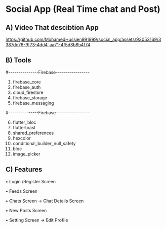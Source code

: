 # Social App (Real Time chat and Post) 

## A) Video That descibtion  App




https://github.com/MohamedHussien991999/social_app/assets/93053169/3387dc76-9f73-4dd4-aa71-4f5d8b8b4f74



##   B) Tools 

#---------------Firebase-----------------
  1) firebase_core
  2) firebase_auth
  3) cloud_firestore
  4) firebase_storage
  5) firebase_messaging

#---------------Firebase-----------------

  6) flutter_bloc
  7) fluttertoast
  8) shared_preferences
  9) hexcolor
  10) conditional_builder_null_safety
  11) bloc
  12) image_picker


  


## C) Features

• Login /Register Screen

• Feeds Screen

• Chats Screen -> Chat Details Screen

• New Posts Screen

• Setting Screen -> Edit Profile

